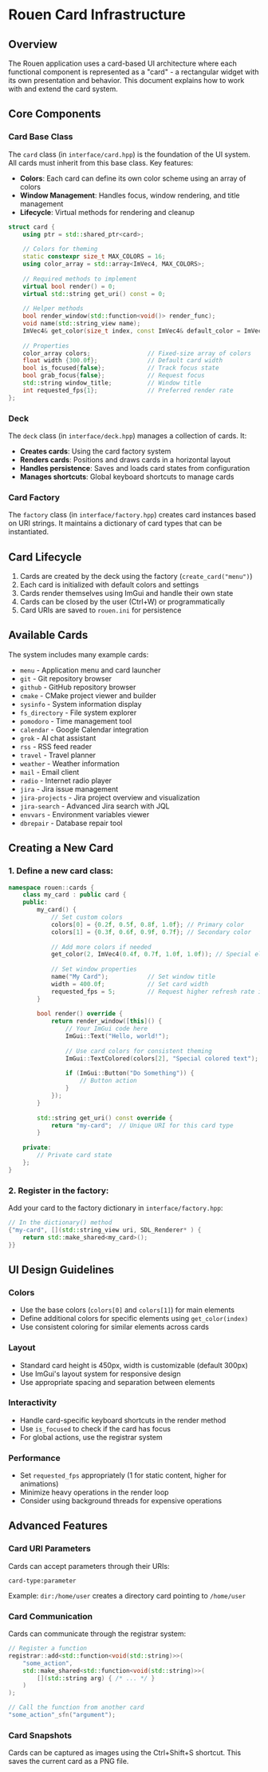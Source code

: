 # Rouen Card Infrastructure

## Overview

The Rouen application uses a card-based UI architecture where each functional component is represented as a "card" - a rectangular widget with its own presentation and behavior. This document explains how to work with and extend the card system.

## Core Components

### Card Base Class

The `card` class (in `interface/card.hpp`) is the foundation of the UI system. All cards must inherit from this base class. Key features:

- **Colors**: Each card can define its own color scheme using an array of colors
- **Window Management**: Handles focus, window rendering, and title management
- **Lifecycle**: Virtual methods for rendering and cleanup

```cpp
struct card {
    using ptr = std::shared_ptr<card>;
    
    // Colors for theming
    static constexpr size_t MAX_COLORS = 16;
    using color_array = std::array<ImVec4, MAX_COLORS>;
    
    // Required methods to implement
    virtual bool render() = 0;
    virtual std::string get_uri() const = 0;
    
    // Helper methods
    bool render_window(std::function<void()> render_func);
    void name(std::string_view name);
    ImVec4& get_color(size_t index, const ImVec4& default_color = ImVec4{0.0f, 0.0f, 0.0f, 1.0f});
    
    // Properties
    color_array colors;                // Fixed-size array of colors
    float width {300.0f};              // Default card width
    bool is_focused{false};            // Track focus state
    bool grab_focus{false};            // Request focus
    std::string window_title;          // Window title
    int requested_fps{1};              // Preferred render rate
};
```

### Deck

The `deck` class (in `interface/deck.hpp`) manages a collection of cards. It:

- **Creates cards**: Using the card factory system
- **Renders cards**: Positions and draws cards in a horizontal layout
- **Handles persistence**: Saves and loads card states from configuration
- **Manages shortcuts**: Global keyboard shortcuts to manage cards

### Card Factory

The `factory` class (in `interface/factory.hpp`) creates card instances based on URI strings. It maintains a dictionary of card types that can be instantiated.

## Card Lifecycle

1. Cards are created by the deck using the factory (`create_card("menu")`)
2. Each card is initialized with default colors and settings
3. Cards render themselves using ImGui and handle their own state
4. Cards can be closed by the user (Ctrl+W) or programmatically
5. Card URIs are saved to `rouen.ini` for persistence

## Available Cards

The system includes many example cards:

- `menu` - Application menu and card launcher
- `git` - Git repository browser
- `github` - GitHub repository browser
- `cmake` - CMake project viewer and builder
- `sysinfo` - System information display
- `fs_directory` - File system explorer
- `pomodoro` - Time management tool
- `calendar` - Google Calendar integration
- `grok` - AI chat assistant
- `rss` - RSS feed reader
- `travel` - Travel planner
- `weather` - Weather information
- `mail` - Email client
- `radio` - Internet radio player
- `jira` - Jira issue management
- `jira-projects` - Jira project overview and visualization
- `jira-search` - Advanced Jira search with JQL
- `envvars` - Environment variables viewer
- `dbrepair` - Database repair tool

## Creating a New Card

### 1. Define a new card class:

```cpp
namespace rouen::cards {
    class my_card : public card {
    public:
        my_card() {
            // Set custom colors
            colors[0] = {0.2f, 0.5f, 0.8f, 1.0f}; // Primary color
            colors[1] = {0.3f, 0.6f, 0.9f, 0.7f}; // Secondary color
            
            // Add more colors if needed
            get_color(2, ImVec4(0.4f, 0.7f, 1.0f, 1.0f)); // Special element color
            
            // Set window properties
            name("My Card");           // Set window title
            width = 400.0f;            // Set card width
            requested_fps = 5;         // Request higher refresh rate if needed
        }
        
        bool render() override {
            return render_window([this]() {
                // Your ImGui code here
                ImGui::Text("Hello, world!");
                
                // Use card colors for consistent theming
                ImGui::TextColored(colors[2], "Special colored text");
                
                if (ImGui::Button("Do Something")) {
                    // Button action
                }
            });
        }
        
        std::string get_uri() const override {
            return "my-card";  // Unique URI for this card type
        }
        
    private:
        // Private card state
    };
}
```

### 2. Register in the factory:

Add your card to the factory dictionary in `interface/factory.hpp`:

```cpp
// In the dictionary() method
{"my-card", [](std::string_view uri, SDL_Renderer* ) {
    return std::make_shared<my_card>();
}}
```

## UI Design Guidelines

### Colors

- Use the base colors (`colors[0]` and `colors[1]`) for main elements
- Define additional colors for specific elements using `get_color(index)`
- Use consistent coloring for similar elements across cards

### Layout

- Standard card height is 450px, width is customizable (default 300px)
- Use ImGui's layout system for responsive design
- Use appropriate spacing and separation between elements

### Interactivity

- Handle card-specific keyboard shortcuts in the render method
- Use `is_focused` to check if the card has focus
- For global actions, use the registrar system

### Performance

- Set `requested_fps` appropriately (1 for static content, higher for animations)
- Minimize heavy operations in the render loop
- Consider using background threads for expensive operations

## Advanced Features

### Card URI Parameters

Cards can accept parameters through their URIs:

```
card-type:parameter
```

Example: `dir:/home/user` creates a directory card pointing to `/home/user`

### Card Communication

Cards can communicate through the registrar system:

```cpp
// Register a function
registrar::add<std::function<void(std::string)>>(
    "some_action", 
    std::make_shared<std::function<void(std::string)>>(
        [](std::string arg) { /* ... */ }
    )
);

// Call the function from another card
"some_action"_sfn("argument");
```

### Card Snapshots

Cards can be captured as images using the Ctrl+Shift+S shortcut. This saves the current card as a PNG file.